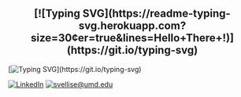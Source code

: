 <h2>
  <center>
    [![Typing SVG](https://readme-typing-svg.herokuapp.com?size=30&center=true&lines=Hello+There+!)](https://git.io/typing-svg)
  </center>  
</h2>

[![Typing SVG](https://readme-typing-svg.herokuapp.com?size=30&center=true&lines=Hello+There+!)](https://git.io/typing-svg)






[![LinkedIn](https://img.shields.io/static/v1?label=LinkedIn&message=%20&color=orange&logo=LinkedIn&style=flat-square&logoColor=white)](https://www.linkedin.com/in/sri-sai-charan-v-4627ba173/)
[![svellise@umd.edu](https://img.shields.io/static/v1?label=svellise@umd.edu&message=%20&color=red&logo=gmail&style=flat-square&logoColor=white)](mailto:svellise@umd.edu)

